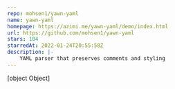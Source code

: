 ```yaml
---
repo: mohsen1/yawn-yaml
name: yawn-yaml
homepage: https://azimi.me/yawn-yaml/demo/index.html
url: https://github.com/mohsen1/yawn-yaml
stars: 104
starredAt: 2022-01-24T20:55:58Z
description: |-
    YAML parser that preserves comments and styling
---
```


[object Object]
